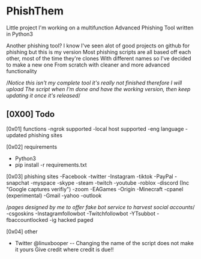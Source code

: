 # PhishThem
Little project I'm working on a multifunction Advanced Phishing Tool written in Python3


Another phishing tool? I know I've seen alot of good projects on github for phishing but this is my version
Most phishing scripts are all based off each other, most of the time they're clones 
With different names so I've decided to make a new one 
From scratch with cleaner and more advanced functionality



/*Notice this isn't my complete tool it's really not finished therefore I will upload 
The script when I'm done and have the working version, then keep updating it once it's released*/

[0X00] Todo 
- 


[0x01] functions
-ngrok supported 
-local host supported 
-eng language
-updated phishing sites 


[0x02] requirements
- Python3
- pip install -r requirements.txt

[0x03] phishing sites 
-Facebook
-twitter
-Instagram 
-tiktok
-PayPal 
-snapchat 
-myspace
-skype
-steam
-twitch
-youtube
-roblox
-discord (Inc "Google captures verifiy")
-zoom
-EAGames
-Origin
-Minecraft
-cpanel (experimental)
-Gmail
-yahoo 
-outlook

<ext> /*pages designed by me to offer fake bot service to harvest social accounts*/
-csgoskins
-Instagramfollowbot
-Twitchfollowbot
-YTsubbot
-fbaccountlocked
-ig hacked paged

[0x04] other 
- Twitter @linuxbooper
-- Changing the name of the script does not make it yours
Give credit where credit is due!! 
